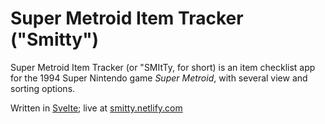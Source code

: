 # Super Metroid Item Tracker ("Smitty")

Super Metroid Item Tracker (or "SMItTy, for short) is an item checklist app for the 1994 Super Nintendo game _Super Metroid_, with several view and sorting options.

Written in [Svelte](https://svelte.dev); live at [smitty.netlify.com](https://smitty.netlify.com/)
